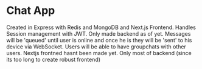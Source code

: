 # Chat App

Created in Express with Redis and MongoDB and Next.js Frontend.
Handles Session management with JWT. Only made backend as of yet.
Messages will be 'queued' until user is online and once he is they will be 'sent' to his device via WebSocket.
Users will be able to have groupchats with other users.
Nextjs frontned hasnt been made yet. Only most of backend (since its too long to create robust frontend)